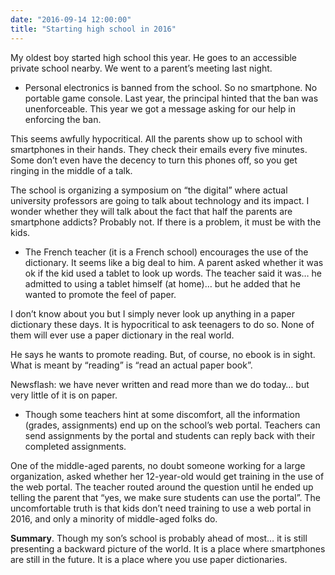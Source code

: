 ```yaml
---
date: "2016-09-14 12:00:00"
title: "Starting high school in 2016"
---
```




My oldest boy started high school this year. He goes to an accessible private school nearby. We went to a parent&rsquo;s meeting last night.

- Personal electronics is banned from the school. So no smartphone. No portable game console. Last year, the principal hinted that the ban was unenforceable. This year we got a message asking for our help in enforcing the ban.

This seems awfully hypocritical. All the parents show up to school with smartphones in their hands. They check their emails every five minutes. Some don&rsquo;t even have the decency to turn this phones off, so you get ringing in the middle of a talk.

The school is organizing a symposium on &ldquo;the digital&rdquo; where actual university professors are going to talk about technology and its impact. I wonder whether they will talk about the fact that half the parents are smartphone addicts? Probably not. If there is a problem, it must be with the kids.
- The French teacher (it is a French school) encourages the use of the dictionary. It seems like a big deal to him. A parent asked whether it was ok if the kid used a tablet to look up words. The teacher said it was&hellip; he admitted to using a tablet himself (at home)&hellip; but he added that he wanted to promote the feel of paper.

I don&rsquo;t know about you but I simply never look up anything in a paper dictionary these days. It is hypocritical to ask teenagers to do so. None of them will ever use a paper dictionary in the real world.

He says he wants to promote reading. But, of course, no ebook is in sight. What is meant by &ldquo;reading&rdquo; is &ldquo;read an actual paper book&rdquo;.

Newsflash: we have never written and read more than we do today&hellip; but very little of it is on paper.
- Though some teachers hint at some discomfort, all the information (grades, assignments) end up on the school&rsquo;s web portal. Teachers can send assignments by the portal and students can reply back with their completed assignments.

One of the middle-aged parents, no doubt someone working for a large organization, asked whether her 12-year-old would get training in the use of the web portal. The teacher routed around the question until he ended up telling the parent that &ldquo;yes, we make sure students can use the portal&rdquo;. The uncomfortable truth is that kids don&rsquo;t need training to use a web portal in 2016, and only a minority of middle-aged folks do.


__Summary__. Though my son&rsquo;s school is probably ahead of most&hellip; it is still presenting a backward picture of the world. It is a place where smartphones are still in the future. It is a place where you use paper dictionaries.

